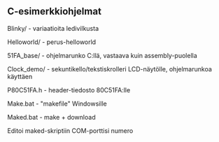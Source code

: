 ## C-esimerkkiohjelmat

Blinky/ - variaatioita ledivilkusta

Helloworld/ - perus-helloworld 

51FA_base/ - ohjelmarunko C:llä, vastaava kuin assembly-puolella

Clock_demo/ - sekuntikello/tekstiskrolleri LCD-näytölle, ohjelmarunkoa käyttäen

P80C51FA.h - header-tiedosto 80C51FA:lle

Make.bat - "makefile" Windowsille

Maked.bat - make + download

Editoi maked-skriptiin COM-porttisi numero

